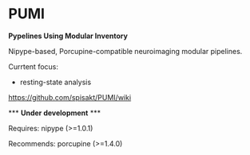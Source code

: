 # PUMI
**Pypelines Using Modular Inventory**

Nipype-based, Porcupine-compatible neuroimaging modular pipelines.

Currtent focus:
- resting-state analysis

https://github.com/spisakt/PUMI/wiki

*** **Under development** ***

Requires:
nipype (>=1.0.1)

Recommends:
porcupine (>=1.4.0)
